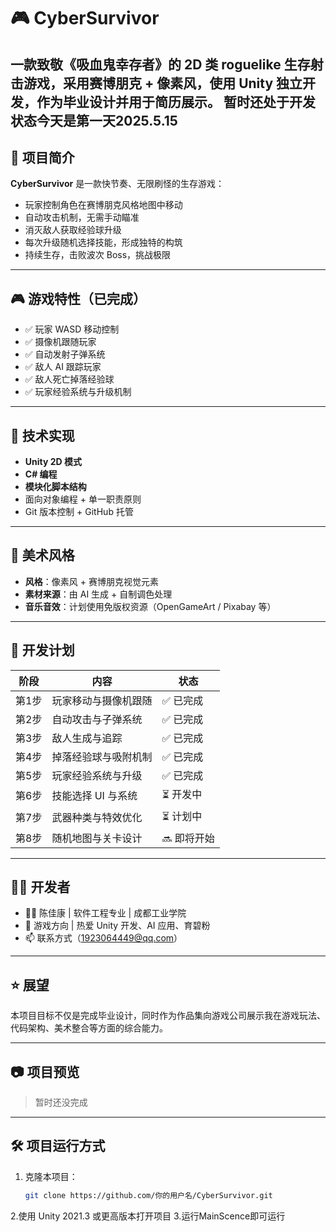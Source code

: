 # 🎮 CyberSurvivor

一款致敬《吸血鬼幸存者》的 2D 类 roguelike 生存射击游戏，采用**赛博朋克 + 像素风**，使用 Unity 独立开发，作为毕业设计并用于简历展示。
暂时还处于开发状态今天是第一天2025.5.15
---

## 📌 项目简介

**CyberSurvivor** 是一款快节奏、无限刷怪的生存游戏：

- 玩家控制角色在赛博朋克风格地图中移动
- 自动攻击机制，无需手动瞄准
- 消灭敌人获取经验球升级
- 每次升级随机选择技能，形成独特的构筑
- 持续生存，击败波次 Boss，挑战极限

---

## 🎮 游戏特性（已完成）

- ✅ 玩家 WASD 移动控制
- ✅ 摄像机跟随玩家
- ✅ 自动发射子弹系统
- ✅ 敌人 AI 跟踪玩家
- ✅ 敌人死亡掉落经验球
- ✅ 玩家经验系统与升级机制

---

## 🔧 技术实现

- **Unity 2D 模式**
- **C# 编程**
- **模块化脚本结构**
- 面向对象编程 + 单一职责原则
- Git 版本控制 + GitHub 托管

---

## 🎨 美术风格

- **风格**：像素风 + 赛博朋克视觉元素
- **素材来源**：由 AI 生成 + 自制调色处理
- **音乐音效**：计划使用免版权资源（OpenGameArt / Pixabay 等）

---

## 🧩 开发计划

| 阶段 | 内容 | 状态 |
|------|------|------|
| 第1步 | 玩家移动与摄像机跟随 | ✅ 已完成 |
| 第2步 | 自动攻击与子弹系统 | ✅ 已完成 |
| 第3步 | 敌人生成与追踪 | ✅ 已完成 |
| 第4步 | 掉落经验球与吸附机制 | ✅ 已完成 |
| 第5步 | 玩家经验系统与升级 | ✅ 已完成 |
| 第6步 | 技能选择 UI 与系统 | ⏳ 开发中 |
| 第7步 | 武器种类与特效优化 | ⏳ 计划中 |
| 第8步 | 随机地图与关卡设计 | 🔜 即将开始 |

---

## 🧑‍💻 开发者

- 👨‍🎓 陈佳康 | 软件工程专业 | 成都工业学院
- 🎯 游戏方向 | 热爱 Unity 开发、AI 应用、育碧粉
- 📫 联系方式（1923064449@qq.com）

---

## ⭐ 展望

本项目目标不仅是完成毕业设计，同时作为作品集向游戏公司展示我在游戏玩法、代码架构、美术整合等方面的综合能力。

---

## 📷 项目预览

> 暂时还没完成

---

## 🛠️ 项目运行方式

1. 克隆本项目：
   ```bash
   git clone https://github.com/你的用户名/CyberSurvivor.git
2.使用 Unity 2021.3 或更高版本打开项目
3.运行MainScence即可运行
